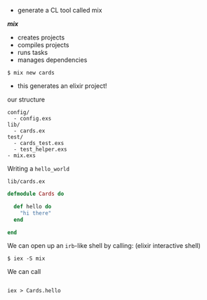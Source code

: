 * generate a CL tool called mix

___mix___ 

* creates projects
* compiles projects
* runs tasks
* manages dependencies

```
$ mix new cards
```

* this generates an elixir project!

our structure

```
config/
  - config.exs
lib/
  - cards.ex
test/
  - cards_test.exs
  - test_helper.exs
- mix.exs
```

Writing a `hello_world`

```
lib/cards.ex
```

```elixir
defmodule Cards do

  def hello do
    "hi there"
  end

end
```

We can open up an `irb`-like shell by calling: (elixir interactive shell)

```
$ iex -S mix
```

We can call

```

iex > Cards.hello
```




